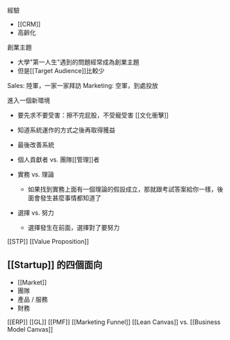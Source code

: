 經驗
- [[CRM]]
- 高齡化

創業主題
- 大學"第一人生"遇到的問題經常成為創業主題
- 但是[[Target Audience]]比較少

Sales: 陸軍，一家一家拜訪
Marketing: 空軍，到處投放

進入一個新環境
- 要先求不要受害：擦不完屁股，不受寵受害 [[文化衝擊]]
- 知道系統運作的方式之後再取得獲益
- 最後改善系統

- 個人貢獻者 vs. 團隊[[管理]]者
- 實務 vs. 理論
	- 如果找到實務上面有一個理論的假設成立，那就跟考試答案給你一樣，後面會發生甚麼事情都知道了
- 選擇 vs. 努力
	- 選擇發生在前面，選擇對了要努力

[[STP]]
[[Value Proposition]]

## [[Startup]] 的四個面向
- [[Market]]
- 團隊
- 產品 / 服務
- 財務

[[ERP]]
[[GL]]
[[PMF]]
[[Marketing Funnel]]
[[Lean Canvas]] vs. [[Business Model Canvas]]